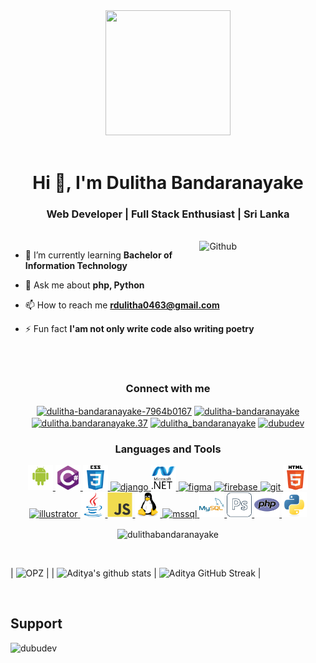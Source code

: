 <div align="center"><img width="200px" height="200px" src="https://github.com/DulithaBandaranayake/DulithaBandaranayake/assets/121762938/419beea8-7f7e-495f-bcd2-dac86f6e870a"></div><br>
<h1 align="center">Hi 👋, I'm Dulitha Bandaranayake</h1>
<h3 align="center">Web Developer | Full Stack Enthusiast | Sri Lanka</h3><br>

<img width="40%" height="50%" align="right" alt="Github" src="https://github.com/DulithaBandaranayake/DulithaBandaranayake/assets/121762938/58de9712-7882-4c1e-98f1-77aeea2a6ec2" />

- 🌱 I’m currently learning **Bachelor of Information Technology**

- 💬 Ask me about **php, Python**

- 📫 How to reach me **rdulitha0463@gmail.com**

- ⚡ Fun fact **I'am not only write code also writing poetry**

<br><br>

<h3 align="center">Connect with me</h3>
<p align="center">
<a href="https://linkedin.com/in/dulitha-bandaranayake-7964b0167" target="blank"><img align="center" src="https://raw.githubusercontent.com/rahuldkjain/github-profile-readme-generator/master/src/images/icons/Social/linked-in-alt.svg" alt="dulitha-bandaranayake-7964b0167" height="30" width="40" /></a>
<a href="https://stackoverflow.com/users/dulitha-bandaranayake" target="blank"><img align="center" src="https://raw.githubusercontent.com/rahuldkjain/github-profile-readme-generator/master/src/images/icons/Social/stack-overflow.svg" alt="dulitha-bandaranayake" height="30" width="40" /></a>
<a href="https://fb.com/dulitha.bandaranayake.37" target="blank"><img align="center" src="https://raw.githubusercontent.com/rahuldkjain/github-profile-readme-generator/master/src/images/icons/Social/facebook.svg" alt="dulitha.bandaranayake.37" height="30" width="40" /></a>
<a href="https://instagram.com/dulitha_bandaranayake" target="blank"><img align="center" src="https://raw.githubusercontent.com/rahuldkjain/github-profile-readme-generator/master/src/images/icons/Social/instagram.svg" alt="dulitha_bandaranayake" height="30" width="40" /></a>
<a href="https://www.youtube.com/c/dubudev" target="blank"><img align="center" src="https://raw.githubusercontent.com/rahuldkjain/github-profile-readme-generator/master/src/images/icons/Social/youtube.svg" alt="dubudev" height="30" width="40" /></a>
</p>


<h3 align="center">Languages and Tools</h3>
<p align="center"> <a href="https://developer.android.com" target="_blank" rel="noreferrer"> <img src="https://raw.githubusercontent.com/devicons/devicon/master/icons/android/android-original-wordmark.svg" alt="android" width="40" height="40"/> </a> <a href="https://www.w3schools.com/cs/" target="_blank" rel="noreferrer"> <img src="https://raw.githubusercontent.com/devicons/devicon/master/icons/csharp/csharp-original.svg" alt="csharp" width="40" height="40"/> </a> <a href="https://www.w3schools.com/css/" target="_blank" rel="noreferrer"> <img src="https://raw.githubusercontent.com/devicons/devicon/master/icons/css3/css3-original-wordmark.svg" alt="css3" width="40" height="40"/> </a> <a href="https://www.djangoproject.com/" target="_blank" rel="noreferrer"> <img src="https://cdn.worldvectorlogo.com/logos/django.svg" alt="django" width="40" height="40"/> </a> <a href="https://dotnet.microsoft.com/" target="_blank" rel="noreferrer"> <img src="https://raw.githubusercontent.com/devicons/devicon/master/icons/dot-net/dot-net-original-wordmark.svg" alt="dotnet" width="40" height="40"/> </a> <a href="https://www.figma.com/" target="_blank" rel="noreferrer"> <img src="https://www.vectorlogo.zone/logos/figma/figma-icon.svg" alt="figma" width="40" height="40"/> </a> <a href="https://firebase.google.com/" target="_blank" rel="noreferrer"> <img src="https://www.vectorlogo.zone/logos/firebase/firebase-icon.svg" alt="firebase" width="40" height="40"/> </a> <a href="https://git-scm.com/" target="_blank" rel="noreferrer"> <img src="https://www.vectorlogo.zone/logos/git-scm/git-scm-icon.svg" alt="git" width="40" height="40"/> </a> <a href="https://www.w3.org/html/" target="_blank" rel="noreferrer"> <img src="https://raw.githubusercontent.com/devicons/devicon/master/icons/html5/html5-original-wordmark.svg" alt="html5" width="40" height="40"/> </a> <a href="https://www.adobe.com/in/products/illustrator.html" target="_blank" rel="noreferrer"> <img src="https://www.vectorlogo.zone/logos/adobe_illustrator/adobe_illustrator-icon.svg" alt="illustrator" width="40" height="40"/> </a> <a href="https://www.java.com" target="_blank" rel="noreferrer"> <img src="https://raw.githubusercontent.com/devicons/devicon/master/icons/java/java-original.svg" alt="java" width="40" height="40"/> </a> <a href="https://developer.mozilla.org/en-US/docs/Web/JavaScript" target="_blank" rel="noreferrer"> <img src="https://raw.githubusercontent.com/devicons/devicon/master/icons/javascript/javascript-original.svg" alt="javascript" width="40" height="40"/> </a> <a href="https://www.linux.org/" target="_blank" rel="noreferrer"> <img src="https://raw.githubusercontent.com/devicons/devicon/master/icons/linux/linux-original.svg" alt="linux" width="40" height="40"/> </a> <a href="https://www.microsoft.com/en-us/sql-server" target="_blank" rel="noreferrer"> <img src="https://www.svgrepo.com/show/303229/microsoft-sql-server-logo.svg" alt="mssql" width="40" height="40"/> </a> <a href="https://www.mysql.com/" target="_blank" rel="noreferrer"> <img src="https://raw.githubusercontent.com/devicons/devicon/master/icons/mysql/mysql-original-wordmark.svg" alt="mysql" width="40" height="40"/> </a> <a href="https://www.photoshop.com/en" target="_blank" rel="noreferrer"> <img src="https://raw.githubusercontent.com/devicons/devicon/master/icons/photoshop/photoshop-line.svg" alt="photoshop" width="40" height="40"/> </a> <a href="https://www.php.net" target="_blank" rel="noreferrer"> <img src="https://raw.githubusercontent.com/devicons/devicon/master/icons/php/php-original.svg" alt="php" width="40" height="40"/> </a> <a href="https://www.python.org" target="_blank" rel="noreferrer"> <img src="https://raw.githubusercontent.com/devicons/devicon/master/icons/python/python-original.svg" alt="python" width="40" height="40"/> </a> </p>

<p align="center"><img align="center" src="https://github-readme-stats.vercel.app/api/top-langs?username=dulithabandaranayake&show_icons=true&locale=en&layout=compact" alt="dulithabandaranayake" /></p>

<br>

| ![OPZ](https://github-readme-stats.vercel.app/api?username=Aditya664&show_icons=true&theme=tokyonight) |
| ![Aditya's github stats](https://github-readme-stats.vercel.app/api?username=Aditya664&show_icons=true&theme=tokyonight) | ![Aditya GitHub Streak](https://github-readme-streak-stats.herokuapp.com/?user=Aditya664&theme=tokyonight) |

<br>

<h2 align="left">Support</h2>
<p><a href="https://www.buymeacoffee.com/dubudev"> <img align="left" src="https://cdn.buymeacoffee.com/buttons/v2/default-yellow.png" height="50" width="210" alt="dubudev" /></a></p>


